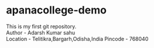 # apanacollege-demo
This is my first git repository.
<br>
Author - Adarsh Kumar sahu
<br>
Location - Telitikra,Bargarh,Odisha,India
Pincode - 768040
